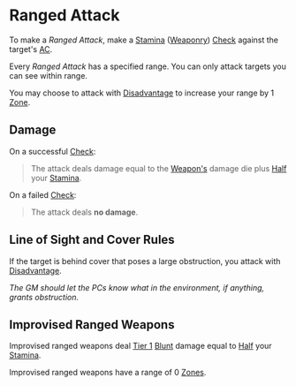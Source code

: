 # Ranged Attack

To make a *Ranged Attack*, make a [Stamina](../../Player%20Characters/Attributes/Stamina.md) ([Weaponry](../../Player%20Characters/Skills/Weaponry.md)) [Check](../Core%20Procedures/Check.md) against the target's [AC](../../Player%20Characters/Derived%20Statistics/Armor%20Class.md).

Every *Ranged Attack* has a specified range. You can only attack targets you can see within range.

You may choose to attack with [Disadvantage](../Die%20Rolling%20Mechanics/Disadvantage.md) to increase your range by 1 [Zone](../Core%20Procedures/Zone.md).

## Damage

On a successful [Check](../Core%20Procedures/Check.md):

>The attack deals damage equal to the [Weapon's](../../Items%20and%20Gear/Weapons/Weapons.md) damage die plus [Half](../Core%20Procedures/Half.md) your [Stamina](../../Player%20Characters/Attributes/Stamina.md).

On a failed [Check](../Core%20Procedures/Check.md):

>The attack deals **no damage**.

## Line of Sight and Cover Rules

If the target is behind cover that poses a large obstruction, you attack with [Disadvantage](../Die%20Rolling%20Mechanics/Disadvantage.md).

*The GM should let the PCs know what in the environment, if anything, grants obstruction.*

## Improvised Ranged Weapons

Improvised ranged weapons deal [Tier 1](Damage/Damage%20Tiers/Tier%201.md) [Blunt](Damage/Damage%20Types/Blunt.md) damage equal to [Half](../Core%20Procedures/Half.md) your [Stamina](../../Player%20Characters/Attributes/Stamina.md).

Improvised ranged weapons have a range of 0 [Zones](../Core%20Procedures/Zone.md).
